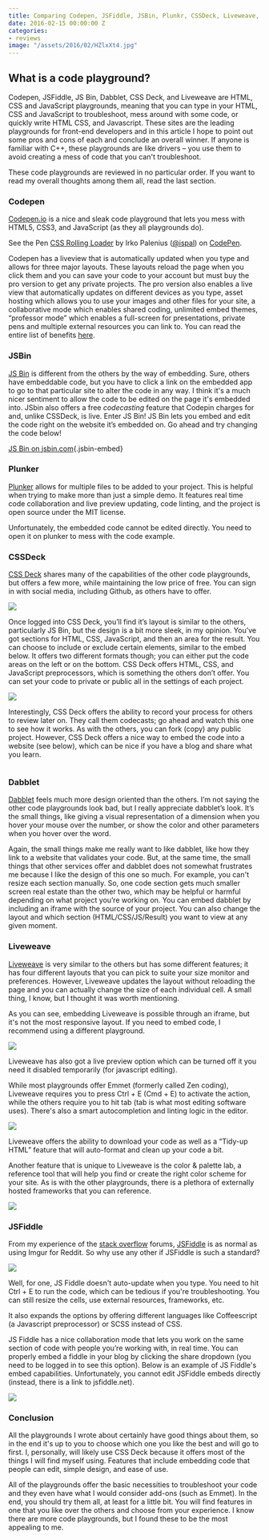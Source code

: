 ```yaml
---
title: Comparing Codepen, JSFiddle, JSBin, Plunkr, CSSDeck, Liveweave, Dabblet
date: 2016-02-15 00:00:00 Z
categories:
- reviews
image: "/assets/2016/02/HZlxXt4.jpg"
---
```


## What is a code playground?

Codepen, JSFiddle, JS Bin, Dabblet, CSS Deck, and Liveweave are HTML, CSS and JavaScript playgrounds, meaning that you can type in your HTML, CSS and JavaScript to troubleshoot, mess around with some code, or quickly write HTML CSS, and Javascript. These sites are the leading playgrounds for front-end developers and in this article I hope to point out some pros and cons of each and conclude an overall winner. If anyone is familiar with C++, these playgrounds are like drivers – you use them to avoid creating a mess of code that you can't troubleshoot.

These code playgrounds are reviewed in no particular order. If you want to read my overall thoughts among them all, read the last section.

### Codepen

[Codepen.io](http://codepen.io) is a nice and sleak code playground that lets you mess with HTML5, CSS3, and JavaScript (as they all playgrounds do).

<p data-height="268" data-theme-id="0" data-slug-hash="wMNzLy" data-default-tab="result" data-user="ispal" class='codepen'>
  See the Pen <a href='http://codepen.io/ispal/pen/wMNzLy/'>CSS Rolling Loader</a> by Irko Palenius (<a href='http://codepen.io/ispal'>@ispal</a>) on <a href='http://codepen.io'>CodePen</a>.
</p>



Codepen has a liveview that is automatically updated when you type and allows for three major layouts. These layouts reload the page when you click them and you can save your code to your account but must buy the pro version to get any private projects. The pro version also enables a live view that automatically updates on different devices as you type, asset hosting which allows you to use your images and other files for your site, a collaborative mode which enables shared coding, unlimited embed themes, &#8220;professor mode&#8221; which enables a full-screen for presentations, private pens and multiple external resources you can link to. You can read the entire list of benefits [here](http://codepen.io/pro).

### JSBin

[JS Bin](jsbin.com) is different from the others by the way of embedding. Sure, others have embeddable code, but you have to click a link on the embedded app to go to that particular site to alter the code in any way. I think it's a much nicer sentiment to allow the code to be edited on the page it's embedded into. JSbin also offers a free _codecasting_ feature that Codepin charges for and, unlike CSSDeck, is live. Enter JS Bin! JS Bin lets you embed and edit the code right on the website it’s embedded on. Go ahead and try changing the code below!
  
[JS Bin on jsbin.com](http://jsbin.com/vafutoleyu/embed?html,output){.jsbin-embed}

### Plunker

[Plunker](https://plnkr.co/) allows for multiple files to be added to your project. This is helpful when trying to make more than just a simple demo. It features real time code collaboration and live preview updating, code linting, and the project is open source under the MIT license.

Unfortunately, the embedded code cannot be edited directly. You need to open it on plunker to mess with the code example.



### CSSDeck

[CSS Deck](http://cssdeck.com) shares many of the capabilities of the other code playgrounds, but offers a few more, while maintaining the low price of free. You can sign in with social media, including Github, as others have to offer.
  
![](https://i.imgur.com/t1Mczuy.jpg)
  
Once logged into CSS Deck, you’ll find it’s layout is similar to the others, particularly JS Bin, but the design is a bit more sleek, in my opinion. You’ve got sections for HTML, CSS, JavaScript, and then an area for the result. You can choose to include or exclude certain elements, similar to the embed below. It offers two different formats though; you can either put the code areas on the left or on the bottom. CSS Deck offers HTML, CSS, and JavaScript preprocessors, which is something the others don’t offer. You can set your code to private or public all in the settings of each project.
  
![](https://i.imgur.com/8jRP75G.png)
  
Interestingly, CSS Deck offers the ability to record your process for others to review later on. They call them codecasts; go ahead and watch this one to see how it works. As with the others, you can fork (copy) any public project. However, CSS Deck offers a nice way to embed the code into a website (see below), which can be nice if you have a blog and share what you learn.

<pre class="_cssdeck_embed" data-pane="output" data-user="rishabhp" data-href="css3-flickr-loading-animation-spinner" data-version="0"></pre>



### Dabblet

[Dabblet](http://dabblet.com) feels much more design oriented than the others. I’m not saying the other code playgrounds look bad, but I really appreciate dabblet’s look. It’s the small things, like giving a visual representation of a dimension when you hover your mouse over the number, or show the color and other parameters when you hover over the word.



Again, the small things make me really want to like dabblet, like how they link to a website that validates your code. But, at the same time, the small things that other services offer and dabblet does not somewhat frustrates me because I like the design of this one so much. For example, you can't resize each section manually. So, one code section gets much smaller screen real estate than the other two, which may be helpful or harmful depending on what project you’re working on. You can embed dabblet by including an iframe with the source of your project. You can also change the layout and which section (HTML/CSS/JS/Result) you want to view at any given moment.

### Liveweave

[Liveweave](http://liveweave.com) is very similar to the others but has some different features; it has four different layouts that you can pick to suite your size monitor and preferences. However, Liveweave updates the layout without reloading the page and you can actually change the size of each individual cell. A small thing, I know, but I thought it was worth mentioning.



As you can see, embedding Liveweave is possible through an iframe, but it's not the most responsive layout. If you need to embed code, I recommend using a different playground.

![](https://i.imgur.com/rO4QfUJ.png)

Liveweave has also got a live preview option which can be turned off it you need it disabled temporarily (for javascript editing).

While most playgrounds offer Emmet (formerly called Zen coding), Liveweave requires you to press Ctrl + E (Cmd + E) to activate the action, while the others require you to hit tab (tab is what most editing software uses). There's also a smart autocompletion and linting logic in the editor.

![](https://i.imgur.com/wWf1GT5.png)

Liveweave offers the ability to download your code as well as a &#8220;Tidy-up HTML&#8221; feature that will auto-format and clean up your code a bit.

Another feature that is unique to Liveweave is the color & palette lab, a reference tool that will help you find or create the right color scheme for your site. As is with the other playgrounds, there is a plethora of externally hosted frameworks that you can reference.
  
![](https://i.imgur.com/2or81YA.png)

### JSFiddle

From my experience of the [stack overflow](http://stackoverflow.com/) forums, [JSFiddle](http://jsfiddle.net) is as normal as using Imgur for Reddit. So why use any other if JSFiddle is such a standard?

![](https://i.imgur.com/T9530ar.png)

Well, for one, JS Fiddle doesn't auto-update when you type. You need to hit Ctrl + E to run the code, which can be tedious if you're troubleshooting. You can still resize the cells, use external resources, frameworks, etc.

It also expands the options by offering different languages like Coffeescript (a Javascript preprocessor) or SCSS instead of CSS.

JS Fiddle has a nice collaboration mode that lets you work on the same section of code with people you’re working with, in real time. You can properly embed a fiddle in your blog by clicking the share dropdown (you need to be logged in to see this option). Below is an example of JS Fiddle's embed capabilities. Unfortunately, you cannot edit JSFiddle embeds directly (instead, there is a link to jsfiddle.net).


  
![](https://i.imgur.com/y7huVZ2.png)

### Conclusion

All the playgrounds I wrote about certainly have good things about them, so in the end it's up to you to choose which one you like the best and will go to first. I, personally, will likely use CSS Deck because it offers most of the things I will find myself using. Features that include embedding code that people can edit, simple design, and ease of use.

All of the playgrounds offer the basic necessities to troubleshoot your code and they even have what I would consider add-ons (such as Emmet). In the end, you should try them all, at least for a little bit. You will find features in one that you like over the others and choose from your experience. I know there are more code playgrounds, but I found these to be the most appealing to me.